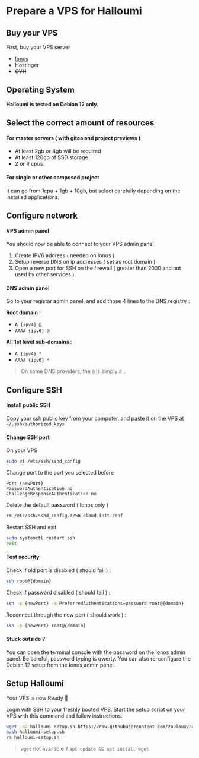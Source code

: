 # Prepare a VPS for Halloumi

## Buy your VPS

First, buy your VPS server
- [Ionos](https://www.ionos.fr/serveurs/vps)
- Hostinger
- ~~OVH~~

## Operating System

**Halloumi is tested on Debian 12 only.**

## Select the correct amount of resources

#### For master servers ( with gitea and project previews )
- At least 2gb or 4gb will be required
- At least 120gb of SSD storage
- 2 or 4 cpus.

#### For single or other composed project
It can go from 1cpu + 1gb + 10gb, but select carefully depending on the installed applications. 


## Configure network

#### VPS admin panel

You should now be able to connect to your VPS admin panel
1. Create IPV6 address ( needed on Ionos )
2. Setup reverse DNS on ip addresses ( set as root domain )
3. Open a new port for SSH on the firewall ( greater than 2000 and not used by other services )


#### DNS admin panel

Go to your registar admin panel, and add those 4 lines to the DNS registry :

**Root domain :**
- `A {ipv4} @`
- `AAAA {ipv6} @`

**All 1st level sub-domains :**
- `A {ipv4} *`
- `AAAA {ipv6} *`

> On some DNS providers, the `@` is simply a `.`

## Configure SSH

#### Install public SSH
Copy your ssh public key from your computer, and paste it on the VPS at `~/.ssh/authorized_keys`

#### Change SSH port

On your VPS
```bash
sudo vi /etc/ssh/sshd_config
```

Change port to the port you selected before
```
Port {newPort}
PasswordAuthentication no
ChallengeResponseAuthentication no
```

Delete the default password ( Ionos only )
```bash
rm /etc/ssh/sshd_config.d/50-cloud-init.conf
```

Restart SSH and exit
```bash
sudo systemctl restart ssh
exit
```

#### Test security

Check if old port is disabled ( should fail ) :
```bash
ssh root@{domain}
```

Check if password disabled ( should fail ) :
```bash
ssh -p {newPort} -o PreferredAuthentications=password root@{domain}
```

Reconnect through the new port ( should work ) :
```bash
ssh -p {newPort} root@{domain}
```

#### Stuck outside ?

You can open the terminal console with the password on the Ionos admin panel. Be careful, password typing is qwerty.
You can also re-configure the Debian 12 setup from the Ionos admin panel.

## Setup Halloumi

Your VPS is now Ready 🎉

Login with SSH to your freshly booted VPS.
Start the setup script on your VPS with this command and follow instructions.

```bash
wget -qO halloumi-setup.sh https://raw.githubusercontent.com/zouloux/halloumi/main/setup/halloumi-setup.sh
bash halloumi-setup.sh
rm halloumi-setup.sh
```

> `wget` not available ? `apt update && apt install wget`